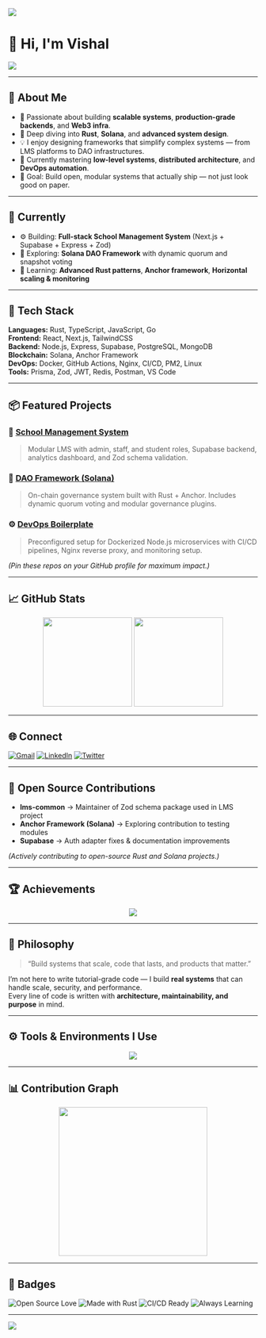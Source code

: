 <!-- PROFILE HEADER -->
<img src="https://capsule-render.vercel.app/api?type=waving&color=0:36BCF7,100:7F00FF&height=100&section=header&animation=fadeIn" />

# 👋 Hi, I'm Vishal  

<img src="https://readme-typing-svg.herokuapp.com?lines=Full+Stack+Web+Developer;Rust+%26+Solana+Learner;System+Design+Enthusiast;DevOps+Practitioner;Always+Building+Something+New&center=true&width=600&height=45&color=36BCF7&vCenter=true&pause=1000" />

---

## 🚀 About Me

- 🧩 Passionate about building **scalable systems**, **production-grade backends**, and **Web3 infra**.  
- 🧠 Deep diving into **Rust**, **Solana**, and **advanced system design**.  
- 💡 I enjoy designing frameworks that simplify complex systems — from LMS platforms to DAO infrastructures.  
- 🌱 Currently mastering **low-level systems**, **distributed architecture**, and **DevOps automation**.  
- 🎯 Goal: Build open, modular systems that actually ship — not just look good on paper.

---

## 🧭 Currently

- ⚙️ Building: **Full-stack School Management System** (Next.js + Supabase + Express + Zod)  
- 🧱 Exploring: **Solana DAO Framework** with dynamic quorum and snapshot voting  
- 🧰 Learning: **Advanced Rust patterns**, **Anchor framework**, **Horizontal scaling & monitoring**

---

## 🧠 Tech Stack

**Languages:** Rust, TypeScript, JavaScript, Go  
**Frontend:** React, Next.js, TailwindCSS  
**Backend:** Node.js, Express, Supabase, PostgreSQL, MongoDB  
**Blockchain:** Solana, Anchor Framework  
**DevOps:** Docker, GitHub Actions, Nginx, CI/CD, PM2, Linux  
**Tools:** Prisma, Zod, JWT, Redis, Postman, VS Code  

---

## 📦 Featured Projects

### 🏫 [School Management System](https://github.com/VishalDevx/school-management-system)
> Modular LMS with admin, staff, and student roles, Supabase backend, analytics dashboard, and Zod schema validation.

### 🧱 [DAO Framework (Solana)](https://github.com/VishalDevx/dao-framework)
> On-chain governance system built with Rust + Anchor. Includes dynamic quorum voting and modular governance plugins.

### ⚙️ [DevOps Boilerplate](https://github.com/VishalDevx/devops-boilerplate)
> Preconfigured setup for Dockerized Node.js microservices with CI/CD pipelines, Nginx reverse proxy, and monitoring setup.

*(Pin these repos on your GitHub profile for maximum impact.)*

---

## 📈 GitHub Stats

<p align="center">
  <img src="https://github-readme-stats.vercel.app/api?username=VishalDevx&show_icons=true&theme=react&hide_border=true" height="180" />
  <img src="https://github-readme-streak-stats.herokuapp.com/?user=VishalDevx&theme=react&hide_border=true" height="180" />
</p>

---

## 🌐 Connect

<p align="left">
  <a href="mailto:vishalcsx@gmail.com"><img src="https://img.icons8.com/color/48/gmail-new.png" alt="Gmail"/></a>
  <a href="https://linkedin.com/in/vishal-singh-779054260"><img src="https://img.icons8.com/color/48/linkedin.png" alt="LinkedIn"/></a>
  <a href="https://twitter.com/VishalCsx"><img src="https://img.icons8.com/color/48/twitter--v1.png" alt="Twitter"/></a>
</p>

---

## 🧩 Open Source Contributions

- **lms-common** → Maintainer of Zod schema package used in LMS project  
- **Anchor Framework (Solana)** → Exploring contribution to testing modules  
- **Supabase** → Auth adapter fixes & documentation improvements  

*(Actively contributing to open-source Rust and Solana projects.)*

---

## 🏆 Achievements

<p align="center">
  <img src="https://github-profile-trophy.vercel.app/?username=VishalDevx&theme=onestar&no-frame=true&row=1&column=6" />
</p>

---

## 🧠 Philosophy

> “Build systems that scale, code that lasts, and products that matter.”

I’m not here to write tutorial-grade code — I build **real systems** that can handle scale, security, and performance.  
Every line of code is written with **architecture, maintainability, and purpose** in mind.

---

## ⚙️ Tools & Environments I Use

<p align="center">
  <img src="https://skillicons.dev/icons?i=rust,ts,js,react,nextjs,nodejs,express,postgres,mongodb,supabase,docker,nginx,linux,git,github,vscode,redis" />
</p>

---

## 📊 Contribution Graph

<p align="center">
  <img src="https://github-readme-activity-graph.vercel.app/graph?username=VishalDevx&theme=react-dark&hide_border=true&area=true" height="300" />
</p>

---

## 📄 Badges

![Open Source Love](https://badges.frapsoft.com/os/v2/open-source.svg?v=103)
![Made with Rust](https://img.shields.io/badge/Made%20with-Rust-orange.svg)
![CI/CD Ready](https://img.shields.io/badge/CI%2FCD-GitHub%20Actions-blue.svg)
![Always Learning](https://img.shields.io/badge/Status-Always%20Learning-success.svg)

---

<img src="https://capsule-render.vercel.app/api?type=waving&color=0:36BCF7,100:7F00FF&height=100&section=footer&animation=fadeIn" />
